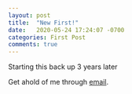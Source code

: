 ```yaml
---
layout: post
title:  "New First!"
date:   2020-05-24 17:24:07 -0700
categories: First Post
comments: true
---
```

Starting this back up 3 years later

Get ahold of me through [email](mailto:radley.mith@gmail.com).
